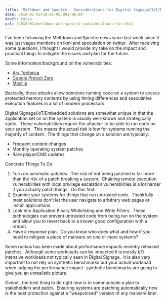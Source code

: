 ```yaml
---
title: 'Meltdown and Spectre - Considerations for Digital Signage/IoT/Embedded Devices'
date: 2018-01-05T10:05:00.001-06:00
draft: false
url: /2018/01/meltdown-and-spectre-considerations-for.html
---
```


I've been following the Meltdown and Spectre news since last week since it was just vague mentions on lkml and speculation on twitter.  After receiving some questions, I thought I would provide my take on the impact and practical things to mitigate the issues and plan for the future.  
  
Some information/background on the vulnerabilities:  
  

*   [Ars Technica](https://arstechnica.com/gadgets/2018/01/meltdown-and-spectre-heres-what-intel-apple-microsoft-others-are-doing-about-it/)
*   [Google Project Zero](https://googleprojectzero.blogspot.com/2018/01/reading-privileged-memory-with-side.html)
*   [Mozilla](https://blog.mozilla.org/security/2018/01/03/mitigations-landing-new-class-timing-attack/)

Basically, these attacks allow someone running code on a system to access protected memory contents by using timing differences and speculative execution features in a lot of modern processors.

  

  
Digital Signage/IoT/Embedded solutions are somewhat unique in that the application set on on the system is usually well-known and strategically static.  These vulnerabilities require the attacker to be able to run code on your system.  This means the actual risk is low for systems running the majority of content.  The things that change on a solution are typically:  
  

*   Frequent content changes
*   Monthly operating system patches
*   Rare player/CMS updates

  
  
Concrete Things To Do  
  

1.  Turn on automatic patches.  The risk of not being patched is far more than the risk of a patch breaking a system.  Chaining remote execution vulnerabilities with local privilege escalation vulnerabilities is a lot harder if you actually patch things.  Do this first.
2.  Examine your systems for things that run untrusted code.  Thankfully most solutions don't let the user navigate to arbitrary web pages or install applications
3.  Look into Application Binary Whitelisting and Write Filters.  These technologies can prevent untrusted code from being run on the system and allow you to revert back to a known good configuration with a reboot.
4.  Have a response plan.  Do you know who does what and how if you need to mitigate a piece of malware on one or more systems?

Some ruckus has been made about performance impacts recently released patches.  Although some workloads can be impacted it is mostly I/O intensive workloads not typically seen in Digital Signage.  It is also very important to not rely on synthetic benchmarks but your actual workload when judging the performance impact- synthetic benchmarks are going to give you an unrealistic picture.  
  

Overall, the best thing to do right now is to communicate a plan to stakeholders and patch.  Ensuring systems are patching automatically now is the best protection against a "weaponized" version of any malware later.